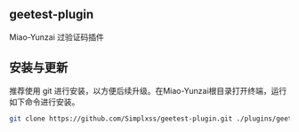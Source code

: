 ## geetest-plugin

Miao-Yunzai 过验证码插件

## 安装与更新

推荐使用 git 进行安装，以方便后续升级。在Miao-Yunzai根目录打开终端，运行如下命令进行安装。

```sh
git clone https://github.com/Simplxss/geetest-plugin.git ./plugins/geetest-plugin/
```